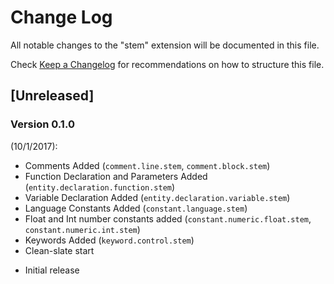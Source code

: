 # Change Log

All notable changes to the "stem" extension will be documented in this file.

Check [Keep a Changelog](http://keepachangelog.com/) for recommendations on how to structure this file.

## [Unreleased]

### Version 0.1.0

\(10/1/2017\)\:
* Comments Added (```comment.line.stem```, ```comment.block.stem```)
* Function Declaration and Parameters Added (```entity.declaration.function.stem```)
* Variable Declaration Added (```entity.declaration.variable.stem```)
* Language Constants Added (```constant.language.stem```)
* Float and Int number constants added (```constant.numeric.float.stem```, ```constant.numeric.int.stem```)
* Keywords Added (```keyword.control.stem```)
* Clean-slate start

- Initial release